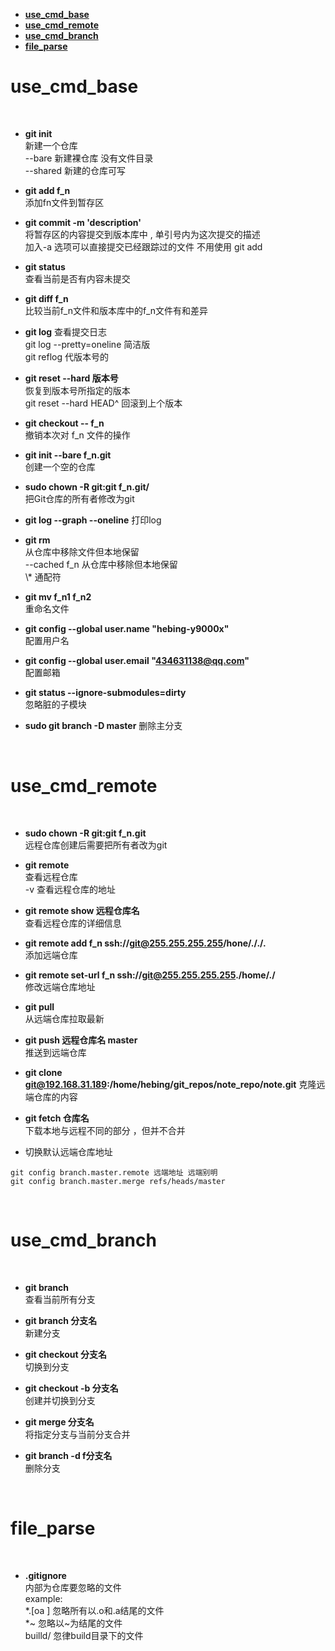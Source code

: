 - [**use\_cmd\_base**](#use_cmd_base)
- [**use\_cmd\_remote**](#use_cmd_remote)
- [**use\_cmd\_branch**](#use_cmd_branch)
- [**file\_parse**](#file_parse)


# **use_cmd_base**
 <br>

*  **git init**   
    新建一个仓库  
    --bare 新建裸仓库 没有文件目录  
    --shared 新建的仓库可写

*  **git add f_n**  
    添加fn文件到暂存区
* **git commit -m 'description'**  
    将暂存区的内容提交到版本库中 , 单引号内为这次提交的描述       
    加入-a 选项可以直接提交已经跟踪过的文件  不用使用 git add  
*   **git status**    
    查看当前是否有内容未提交
*  **git diff f_n**  
    比较当前f_n文件和版本库中的f_n文件有和差异
*  **git log** 
    查看提交日志  
    git log --pretty=oneline    简洁版  
    git reflog  代版本号的  
*  **git reset --hard 版本号**  
    恢复到版本号所指定的版本  
    git reset --hard HEAD^  回滚到上个版本  
*  **git checkout -- f_n**  
    撤销本次对 f_n 文件的操作
*  **git init  --bare f_n.git**  
    创建一个空的仓库
*  **sudo  chown -R git:git f_n.git/**  
    把Git仓库的所有者修改为git
* **git log --graph --oneline**
    打印log
*  **git rm**  
    从仓库中移除文件但本地保留  
    --cached f_n  从仓库中移除但本地保留  
    \\*    通配符
*  **git mv f_n1 f_n2**  
    重命名文件

*  **git config --global user.name "hebing-y9000x"**  
    配置用户名
* **git config --global user.email "434631138@qq.com"**  
    配置邮箱

* **git status --ignore-submodules=dirty**  
    忽略脏的子模块

*   **sudo git branch -D master**
    删除主分支

 <br>

# **use_cmd_remote**
 <br>

*  **sudo  chown -R git:git f_n.git**  
    远程仓库创建后需要把所有者改为git  

*  **git remote**  
    查看远程仓库  
    -v 查看远程仓库的地址  
*  **git remote show 远程仓库名**  
    查看远程仓库的详细信息  
*  **git remote add f_n ssh://git@255.255.255.255/hone/././.**  
    添加远端仓库
*  **git remote set-url  f_n ssh://git@255.255.255.255./home/./**  
    修改远端仓库地址
* **git pull**    
    从远端仓库拉取最新
* **git push 远程仓库名 master**  
    推送到远端仓库  
* **git clone git@192.168.31.189:/home/hebing/git_repos/note_repo/note.git**
    克隆远端仓库的内容     
*  **git fetch 仓库名**  
    下载本地与远程不同的部分 ，但并不合并  
* 切换默认远端仓库地址
```
git config branch.master.remote 远端地址 远端别明
git config branch.master.merge refs/heads/master
```
 <br>

# **use_cmd_branch**
 <br>

*  **git branch**  
    查看当前所有分支

*  **git branch 分支名**  
    新建分支  
*  **git checkout 分支名**  
    切换到分支  
*  **git checkout -b 分支名**  
    创建并切换到分支  
*  **git  merge  分支名**  
    将指定分支与当前分支合并  
*  **git branch -d f分支名**  
    删除分支
 <br>

# **file_parse**
 <br>

*  **.gitignore**  
    内部为仓库要忽略的文件  
    example:   
    *.[oa ] 忽略所有以.o和.a结尾的文件  
     *~ 忽略以~为结尾的文件  
    builld/  忽律build目录下的文件
